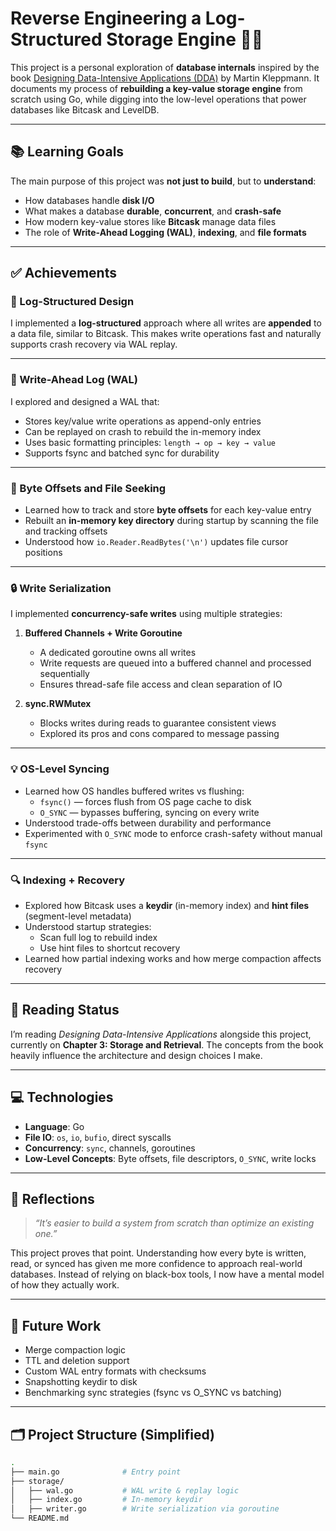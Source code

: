 # Reverse Engineering a Log-Structured Storage Engine 🧠💾

This project is a personal exploration of **database internals** inspired by the book [Designing Data-Intensive Applications (DDA)](https://dataintensive.net/) by Martin Kleppmann. It documents my process of **rebuilding a key-value storage engine** from scratch using Go, while digging into the low-level operations that power databases like Bitcask and LevelDB.

---

## 📚 Learning Goals

The main purpose of this project was **not just to build**, but to **understand**:

- How databases handle **disk I/O**
- What makes a database **durable**, **concurrent**, and **crash-safe**
- How modern key-value stores like **Bitcask** manage data files
- The role of **Write-Ahead Logging (WAL)**, **indexing**, and **file formats**

---

## ✅ Achievements

### 📁 Log-Structured Design

I implemented a **log-structured** approach where all writes are **appended** to a data file, similar to Bitcask. This makes write operations fast and naturally supports crash recovery via WAL replay.

---

### 🔁 Write-Ahead Log (WAL)

I explored and designed a WAL that:

- Stores key/value write operations as append-only entries
- Can be replayed on crash to rebuild the in-memory index
- Uses basic formatting principles: `length → op → key → value`
- Supports fsync and batched sync for durability

---

### 📍 Byte Offsets and File Seeking

- Learned how to track and store **byte offsets** for each key-value entry
- Rebuilt an **in-memory key directory** during startup by scanning the file and tracking offsets
- Understood how `io.Reader.ReadBytes('\n')` updates file cursor positions

---

### 🔒 Write Serialization

I implemented **concurrency-safe writes** using multiple strategies:

1. **Buffered Channels + Write Goroutine**

   - A dedicated goroutine owns all writes
   - Write requests are queued into a buffered channel and processed sequentially
   - Ensures thread-safe file access and clean separation of IO

2. **sync.RWMutex**
   - Blocks writes during reads to guarantee consistent views
   - Explored its pros and cons compared to message passing

---

### 💡 OS-Level Syncing

- Learned how OS handles buffered writes vs flushing:
  - `fsync()` — forces flush from OS page cache to disk
  - `O_SYNC` — bypasses buffering, syncing on every write
- Understood trade-offs between durability and performance
- Experimented with `O_SYNC` mode to enforce crash-safety without manual `fsync`

---

### 🔍 Indexing + Recovery

- Explored how Bitcask uses a **keydir** (in-memory index) and **hint files** (segment-level metadata)
- Understood startup strategies:
  - Scan full log to rebuild index
  - Use hint files to shortcut recovery
- Learned how partial indexing works and how merge compaction affects recovery

---

## 📖 Reading Status

I’m reading _Designing Data-Intensive Applications_ alongside this project, currently on **Chapter 3: Storage and Retrieval**. The concepts from the book heavily influence the architecture and design choices I make.

---

## 💻 Technologies

- **Language**: Go
- **File IO**: `os`, `io`, `bufio`, direct syscalls
- **Concurrency**: `sync`, channels, goroutines
- **Low-Level Concepts**: Byte offsets, file descriptors, `O_SYNC`, write locks

---

## 🧠 Reflections

> _“It’s easier to build a system from scratch than optimize an existing one.”_

This project proves that point. Understanding how every byte is written, read, or synced has given me more confidence to approach real-world databases. Instead of relying on black-box tools, I now have a mental model of how they actually work.

---

## 🚧 Future Work

- Merge compaction logic
- TTL and deletion support
- Custom WAL entry formats with checksums
- Snapshotting keydir to disk
- Benchmarking sync strategies (fsync vs O_SYNC vs batching)

---

## 🗂️ Project Structure (Simplified)

```bash
.
├── main.go              # Entry point
├── storage/
│   ├── wal.go           # WAL write & replay logic
│   ├── index.go         # In-memory keydir
│   ├── writer.go        # Write serialization via goroutine
└── README.md
```
